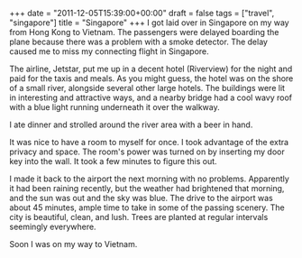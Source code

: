 +++
date = "2011-12-05T15:39:00+00:00"
draft = false
tags = ["travel", "singapore"]
title = "Singapore"
+++
I got laid over in Singapore on my way from Hong Kong to Vietnam. The passengers were delayed boarding the plane because there was a problem with a smoke detector. The delay caused me to miss my connecting flight in Singapore.

The airline, Jetstar, put me up in a decent hotel (Riverview) for the night and paid for the taxis and meals. As you might guess, the hotel was on the shore of a small river, alongside several other large hotels. The buildings were lit in interesting and attractive ways, and a nearby bridge had a cool wavy roof with a blue light running underneath it over the walkway.

I ate dinner and strolled around the river area with a beer in hand.

It was nice to have a room to myself for once. I took advantage of the extra privacy and space. The room's power was turned on by inserting my door key into the wall. It took a few minutes to figure this out.

I made it back to the airport the next morning with no problems. Apparently it had been raining recently, but the weather had brightened that morning, and the sun was out and the sky was blue. The drive to the airport was about 45 minutes, ample time to take in some of the passing scenery. The city is beautiful, clean, and lush. Trees are planted at regular intervals seemingly everywhere.

Soon I was on my way to Vietnam.